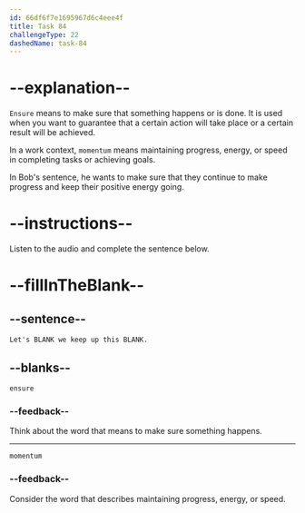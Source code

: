 ```yaml
---
id: 66df6f7e1695967d6c4eee4f
title: Task 84
challengeType: 22
dashedName: task-84
---
```

<!--
AUDIO REFERENCE:
Bob: Let's ensure we keep up this momentum.
-->

# --explanation--

`Ensure` means to make sure that something happens or is done. It is used when you want to guarantee that a certain action will take place or a certain result will be achieved.

In a work context, `momentum` means maintaining progress, energy, or speed in completing tasks or achieving goals. 

In Bob's sentence, he wants to make sure that they continue to make progress and keep their positive energy going.

# --instructions--

Listen to the audio and complete the sentence below.

# --fillInTheBlank--

## --sentence--

`Let's BLANK we keep up this BLANK.`

## --blanks--

`ensure`

### --feedback--

Think about the word that means to make sure something happens.

---

`momentum`

### --feedback--

Consider the word that describes maintaining progress, energy, or speed.
